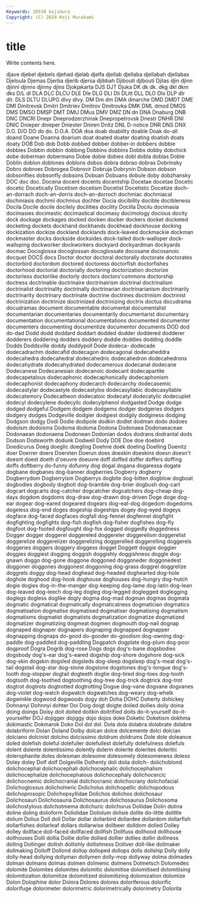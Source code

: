 ```yaml
---
Keywords: 10530 kojimura
Copyright: (C) 2024 Koji Murakami
---
```


# title

Write contents here.



djave djebel djebels djehad djelab djelfa djellab djellaba djellabah djellabas
Djeloula Djemas Djerba djerib djersa djibbah Djibouti djibouti Djilas djin
djinn djinni djinns djinny djins Djokjakarta DJS DJT Djuka DK
dk dk. dkg dkl dkm dks D/L dl DLA DLC
DLCU DLE Dle DLG DLI Dli DLitt DLL DLO Dlo
DLP dlr dlr. DLS DLTU DLUPG dlvy dlvy. DM Dm
dm DMA dmarche DMD DMDT DME DMI Dmitrevsk Dmitri Dmitriev
Dmitrov Dmitrovka DMK DML dmod DMOS DMS DMSO DMSP DMT
DMU DMus DMV DMZ DN dn DNA Dnaburg DNB DNC
DNCRI Dnepr Dneprodzerzhinsk Dnepropetrovsk Dnestr DNHR DNI DNIC Dnieper dnieper
Dniester Dniren Dnitz DNL D-notice DNR DNS DNX D.O. D/O
DO do do. D.O.A. DOA doa doab doability doable Doak
do-all doand Doane Doanna doarium doat doated doater doating doatish
doats doaty DOB Dob dob Dobb dobbed dobber dobber-in dobbers
dobbie dobbies Dobbin dobbin dobbing Dobbins dobbins Dobbs dobby dobchick
dobe doberman dobermans Dobie dobie dobies dobl dobla doblas Doble
Doblin doblon doblones doblons dobos dobra dobrao dobras Dobrinsky Dobro
dobroes Dobrogea Dobrovir Dobruja Dobrynin Dobson dobson dobsonflies dobsonfly dobsons
Dobuan Dobuans dobule doby dobzhansky DOC doc doc. Docena docent
docents docentship Docetae docetae Docetic docetic Docetically Docetism docetism Docetist
Docetistic Docetize doch-an-dorrach doch-an-dorris doch-an-dorroch dochmiac dochmiacal dochmiasis dochmii dochmius
dochter Docia docibility docible docibleness Docila Docile docile docilely docilities
docility Docilla Docilu docimasia docimasies docimastic docimastical docimasy docimology docious
docity dock dockage dockages docked docken docker dockers docket docketed
docketing dockets dockhand dockhands dockhead dockhouse docking dockization dockize dockland
docklands dock-leaved dockmackie dockman dockmaster docks dockside docksides dock-tailed dock-walloper
dock-walloping dockworker dockworkers dockyard dockyardman dockyards docmac Docoglossa docoglossan docoglossate
docosane docosanoic docquet DOCS docs Doctor doctor doctoral doctorally doctorate
doctorates doctorbird doctordom doctored doctoress doctorfish doctorfishes doctorhood doctorial doctorially
doctoring doctorization doctorize doctorless doctorlike doctorly doctors doctors'commons doctorship doctress
doctrinable doctrinaire doctrinairism doctrinal doctrinalism doctrinalist doctrinality doctrinally doctrinarian doctrinarianism
doctrinarily doctrinarity doctrinary doctrinate doctrine doctrines doctrinism doctrinist doctrinization doctrinize
doctrinized doctrinizing doctrix doctus docudrama docudramas document documentable documental documentalist
documentarian documentaries documentarily documentarist documentary documentation documentational documentations documented documenter
documenters documenting documentize documentor documents DOD dod do-dad Dodd dodd
doddard doddart dodded dodder doddered dodderer dodderers doddering dodders doddery
doddie doddies dodding doddle Dodds Doddsville doddy doddypoll Dode dodeca-
dodecade dodecadrachm dodecafid dodecagon dodecagonal dodecaheddra dodecahedra dodecahedral dodecahedric dodecahedron
dodecahedrons dodecahydrate dodecahydrated dodecamerous dodecanal dodecane Dodecanese Dodecanesian dodecanoic dodecant
dodecapartite dodecapetalous dodecaphonic dodecaphonically dodecaphonism dodecaphonist dodecaphony dodecarch dodecarchy dodecasemic
dodecastylar dodecastyle dodecastylos dodecasyllabic dodecasyllable dodecatemory Dodecatheon dodecatoic dodecatyl dodecatylic
dodecuplet dodecyl dodecylene dodecylic dodecylphenol dodgasted Dodge dodge dodged dodgeful
Dodgem dodgem dodgems dodger dodgeries dodgers dodgery dodges Dodgeville dodgier
dodgiest dodgily dodginess dodging Dodgson dodgy Dodi Dodie dodipole dodkin
dodlet dodman dodo dodoes dodoism dodoisms Dodoma dodoma Dodona Dodonaea
Dodonaeaceae Dodonaean dodonaena Dodonean Dodonian dodos dodrans dodrantal dods Dodson
Dodsworth dodunk Dodwell Dody DOE Doe doe doebird Doedicurus Doeg
doeglic doegling Doehne doek doeling Doelling Doenitz doer Doerrer doers
Doersten Doerun does doeskin doeskins doesn doesn't doesnt doest doeth
d'oeuvre doeuvre doff doffed doffer doffers doffing doffs doftberry do-funny
dofunny dog dogal dogana dogaressa dogate dogbane dogbanes dog-banner dogberries
Dogberry dogberry Dogberrydom Dogberryism Dogberrys dogbite dog-bitten dogblow dogboat dogbodies
dogbody dogbolt dog-bramble dog-brier dogbush dog-cart dogcart dogcarts dog-catcher dogcatcher
dogcatchers dog-cheap dog-days dogdom dogdoms dog-draw dog-drawn dog-driven Doge doge
dog-ear dogear dog-eared dogeared dogears dog-eat-dog dogedom dogedoms dogeless dog-end
doges dogeship dogeships dogey dog-eyed dogeys dogface dog-faced dogfaces dogfall
dog-fennel dogfennel dogfight dogfighting dogfights dog-fish dogfish dog-fisher dogfishes dog-fly
dogfoot dog-footed dogfought dog-fox dogged doggedly doggedness Dogger dogger doggerel
doggereled doggereler doggerelism doggerelist doggerelize doggerelizer doggerelizing doggerelled doggerelling doggerels
doggeries doggers doggery doggess dogget Doggett doggie doggier doggies doggiest
dogging doggish doggishly doggishness doggle dog-gnawn doggo dog-gone doggone doggoned
doggoneder doggonedest doggoner doggones doggonest doggoning dog-grass doggrel doggrelize doggrels
doggy dog-head doghead dog-headed doghearted dog-hole doghole doghood dog-hook doghouse
doghouses dog-hungry dog-hutch dogie dogies dog-in-the-manger dog-keeping dog-lame dog-latin dog-lean
dog-leaved dog-leech dog-leg dogleg dog-legged doglegged doglegging doglegs dogless doglike
dogly dogma dog-mad dogman dogmas dogmata dogmatic dogmatical dogmatically dogmaticalness
dogmatician dogmatics dogmatisation dogmatise dogmatised dogmatiser dogmatising dogmatism dogmatisms dogmatist
dogmatists dogmatization dogmatize dogmatized dogmatizer dogmatizing dogmeat dogmen dogmouth dog-nail
dognap dognaped dognaper dognapers dognaping dognapped dognapper dognapping dognaps do-good
do-gooder do-goodism dog-owning dog-paddle dog-paddled dog-paddling Dogpatch dogplate dog-plum dog-poor
dogproof Dogra Dogrib dog-rose Dogs dogs dog's-bane dogsbodies dogsbody dog's-ear
dog's-eared dogship dog-shore dogshore dog-sick dog-skin dogskin dogsled dogsleds dog-sleep
dogsleep dog's-meat dog's-tail dogstail dog-star dog-stone dogstone dogstones dog's-tongue dog's-tooth
dog-stopper dogtail dogteeth dogtie dog-tired dog-toes dog-tooth dogtooth dog-toothed dogtoothing
dog-tree dog-trick dogtrick dog-trot dogtrot dogtrots dogtrotted dogtrotting Dogue dog-vane
dogvane dogvanes dog-violet dog-watch dogwatch dogwatches dog-weary dog-whelk dogwinkle dogwood
dogwoods dogy doh Doha DOHC Doherty dohickey Dohnanyi Dohnnyi dohter
Doi Doig doigt doigte doiled doilies doily doina doing doings
Doisy doit doited doitkin doitrified doits do-it-yourself do-it-yourselfer DOJ dojigger
dojiggy dojo dojos doke Doketic Doketism dokhma dokimastic Dokmarok Doko
Dol dol dol. Dola dola dolabra dolabrate dolabre dolabriform Dolan
Doland Dolby dolcan dolce dolcemente dolci dolcian dolciano dolcinist dolcino
dolcissimo doldrum doldrums Dole dole doleance doled dolefish doleful dolefuller
dolefullest dolefully dolefulness dolefuls dolent dolente dolentissimo dolently dolerin dolerite
dolerites doleritic dolerophanite doles dolesman dolesome dolesomely dolesomeness doless Doley
doley Dolf dolf Dolgeville Dolhenty doli dolia dolich- dolichoblond dolichocephal
dolichocephali dolichocephalic dolichocephalism dolichocephalize dolichocephalous dolichocephaly dolichocercic dolichocnemic dolichocranial dolichocranic
dolichocrany dolichofacial Dolichoglossus dolichohieric Dolicholus dolichopellic dolichopodous dolichoprosopic Dolichopsyllidae Dolichos
dolichos dolichosaur Dolichosauri Dolichosauria Dolichosaurus dolichosaurus Dolichosoma dolichostylous dolichotmema dolichuric
dolichurus Doliidae Dolin dolina doline doling dolioform Doliolidae Doliolum dolisie
dolite do-little dolittle dolium Dolius Doll doll Dollar dollar dollarbird
dollardee dollardom dollarfish dollarfishes dollarleaf dollars dollarwise dollbeer dolldom dolled
Dolley dolley dollface doll-faced dollfaced dollfish Dollfuss dollhood dollhouse dollhouses
Dolli dollia Dollie dollie dollied dollier dollies dollin dolliness dolling
Dollinger dollish dollishly dollishness Dolliver doll-like dollmaker dollmaking Dolloff Dollond
dollop dolloped dollops dolls dollship Dolly dolly dolly-head dollying dollyman
dollymen dolly-mop dollyway dolma dolmades dolman dolmans dolmas dolmen dolmenic
dolmens Dolmetsch Dolomedes dolomite Dolomites dolomites dolomitic dolomitise dolomitised dolomitising
dolomitization dolomitize dolomitized dolomitizing dolomization dolomize Dolon Dolophine dolor Dolora
Dolores dolores doloriferous dolorific dolorifuge dolorimeter dolorimetric dolorimetrically dolorimetry Dolorita

